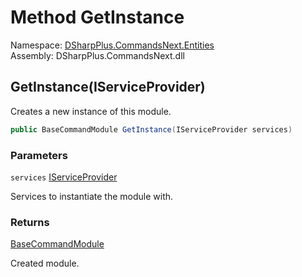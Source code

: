 # Method GetInstance

Namespace: [DSharpPlus.CommandsNext.Entities](DSharpPlus.CommandsNext.Entities.md)  
Assembly: DSharpPlus.CommandsNext.dll

## <a id="DSharpPlus_CommandsNext_Entities_TransientCommandModule_GetInstance_System_IServiceProvider_"></a>GetInstance\(IServiceProvider\)

Creates a new instance of this module.

```csharp
public BaseCommandModule GetInstance(IServiceProvider services)
```

### Parameters

`services` [IServiceProvider](https://learn.microsoft.com/dotnet/api/system.iserviceprovider)

Services to instantiate the module with.

### Returns

[BaseCommandModule](DSharpPlus.CommandsNext.BaseCommandModule.md)

Created module.

